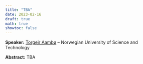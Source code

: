 ```yaml
---
title: "TBA"
date: 2023-02-16
draft: true
math: true
showtoc: false
---
```


**Speaker:** [Torgeir Aambø](https://folk.ntnu.no/torgeaam/) – Norwegian University of Science and Technology

**Abstract:** TBA